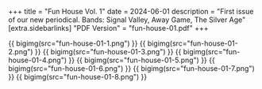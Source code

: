+++
title = "Fun House Vol. 1"
date = 2024-06-01
description = "First issue of our new periodical. Bands: Signal Valley, Away Game, The Silver Age"
[extra.sidebarlinks]
"PDF Version" = "fun-house-01.pdf"
+++


{{ bigimg(src="fun-house-01-1.png") }}
{{ bigimg(src="fun-house-01-2.png") }}
{{ bigimg(src="fun-house-01-3.png") }}
{{ bigimg(src="fun-house-01-4.png") }}
{{ bigimg(src="fun-house-01-5.png") }}
{{ bigimg(src="fun-house-01-6.png") }}
{{ bigimg(src="fun-house-01-7.png") }}
{{ bigimg(src="fun-house-01-8.png") }}
